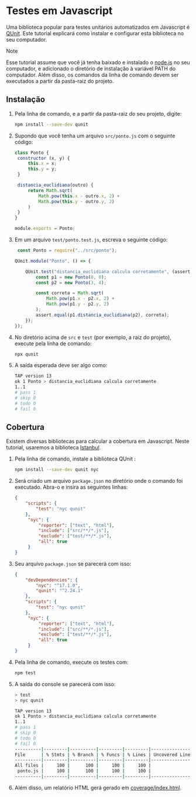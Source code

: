 # Testes em Javascript

Uma biblioteca popular para testes unitários automatizados em Javascript é [QUnit](). Este tutorial explicará como 
instalar e configurar esta biblioteca no seu computador.

> [!NOTE]
> Esse tutorial assume que você já tenha baixado e instalado o [node.js](https://nodejs.org/pt) no seu computador, e 
> adicionado o diretório de instalação à variável PATH do computador. Além disso, os comandos da linha de comando 
> devem ser executados a partir da pasta-raiz do projeto.

## Instalação

1. Pela linha de comando, e a partir da pasta-raiz do seu projeto, digite:
   ```bash
   npm install --save-dev qunit
   ```

2. Supondo que você tenha um arquivo `src/ponto.js` com o seguinte código:
   ```javascript
   class Ponto {
    constructor (x, y) {
        this.x = x;
        this.y = y;
    }

    distancia_euclidiana(outro) {
        return Math.sqrt(
            Math.pow(this.x - outro.x, 2) +
            Math.pow(this.y - outro.y, 2)
        )
    }
   }
   
   module.exports = Ponto;
   ```

3. Em um arquivo `test/ponto.test.js`, escreva o seguinte código:

   ```javascript
    const Ponto = require("../src/ponto");

   QUnit.module("Ponto", () => {
   
       QUnit.test("distancia_euclidiana calcula corretamente", (assert) => {
           const p1 = new Ponto(0, 0);
           const p2 = new Ponto(3, 4);
   
           const correta = Math.sqrt(
               Math.pow(p1.x - p2.x, 2) +
               Math.pow(p1.y - p2.y, 2)
           );
           assert.equal(p1.distancia_euclidiana(p2), correta);
       });
   });
   ```

4. No diretório acima de `src` e `test` (por exemplo, a raiz do projeto), execute pela linha de comando:
   ```bash
   npx qunit
   ```

5. A saída esperada deve ser algo como:

   ```bash
   TAP version 13
   ok 1 Ponto > distancia_euclidiana calcula corretamente
   1..1
   # pass 1
   # skip 0
   # todo 0
   # fail 0
   ```

## Cobertura

Existem diversas bibliotecas para calcular a cobertura em Javascript. Neste tutorial, usaremos a 
biblioteca [Istanbul](https://istanbul.js.org/).

1. Pela linha de comando, instale a biblioteca QUnit :

   ```bash
   npm install --save-dev qunit nyc
   ```
   
2. Será criado um arquivo `package.json` no diretório onde o comando foi executado. Abra-o e insira as seguintes linhas:

   ```json
   {
       "scripts": {
           "test": "nyc qunit"
       },
        "nyc": {
            "reporter": ["text", "html"],
            "include": ["src/**/*.js"],
            "exclude": ["test/**/*.js"],
            "all": true
        }
   }
   ```

3. Seu arquivo `package.json` se parecerá com isso:

   ```json
   {
       "devDependencies": {
           "nyc": "^17.1.0",
           "qunit": "^2.24.1"
       },
       "scripts": {
           "test": "nyc qunit"
       },
        "nyc": {
            "reporter": ["text", "html"],
            "include": ["src/**/*.js"],
            "exclude": ["test/**/*.js"],
            "all": true
        }
   }
   ```
   
4. Pela linha de comando, execute os testes com:

   ```bash
   npm test
   ```
   
5. A saída do console se parecerá com isso:
   
   ```bash
   > test
   > nyc qunit
   
   TAP version 13
   ok 1 Ponto > distancia_euclidiana calcula corretamente
   1..1
   # pass 1
   # skip 0
   # todo 0
   # fail 0
   ----------|---------|----------|---------|---------|-------------------
   File      | % Stmts | % Branch | % Funcs | % Lines | Uncovered Line #s
   ----------|---------|----------|---------|---------|-------------------
   All files |     100 |      100 |     100 |     100 |                  
    ponto.js |     100 |      100 |     100 |     100 |                  
   ----------|---------|----------|---------|---------|-------------------
   ```
   
6. Além disso, um relatório HTML gerá gerado em [coverage/index.html](coverage/index.html).
